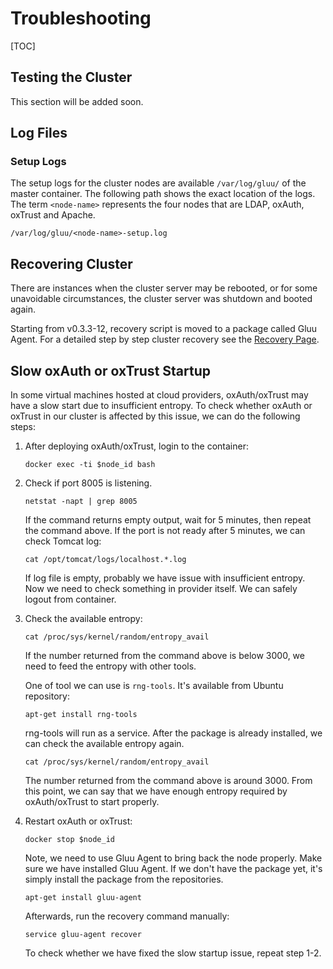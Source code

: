 # Troubleshooting
[TOC]

## Testing the Cluster
This section will be added soon.

## Log Files
### Setup Logs
The setup logs for the cluster nodes are available `/var/log/gluu/` of the master container. The following path shows the exact location of the logs. The term `<node-name>` represents the four nodes that are LDAP, oxAuth, oxTrust and Apache.

`/var/log/gluu/<node-name>-setup.log`

## Recovering Cluster
There are instances when the cluster server may be rebooted, or for some unavoidable circumstances, the cluster server was shutdown and booted again.

Starting from v0.3.3-12, recovery script is moved to a package called Gluu Agent. For a detailed step by step cluster recovery see the [Recovery Page](../recovery/).

## Slow oxAuth or oxTrust Startup

In some virtual machines hosted at cloud providers, oxAuth/oxTrust may have a slow start due to insufficient entropy. To check whether oxAuth or oxTrust in our cluster is affected by this issue, we can do the following steps:

1.  After deploying oxAuth/oxTrust, login to the container:

        docker exec -ti $node_id bash

2.  Check if port 8005 is listening.

        netstat -napt | grep 8005

    If the command returns empty output, wait for 5 minutes,
    then repeat the command above.
    If the port is not ready after 5 minutes, we can check Tomcat log:

        cat /opt/tomcat/logs/localhost.*.log

    If log file is empty, probably we have issue with insufficient entropy. Now we need to check something in provider itself. We can safely
    logout from container.

3.  Check the available entropy:

        cat /proc/sys/kernel/random/entropy_avail

    If the number returned from the command above is below 3000,
    we need to feed the entropy with other tools.

    One of tool we can use is `rng-tools`. It's available from Ubuntu
    repository:

        apt-get install rng-tools

    rng-tools will run as a service. After the package is already installed, we can check the available entropy again.

        cat /proc/sys/kernel/random/entropy_avail

    The number returned from the command above is around 3000.
    From this point, we can say that we have enough entropy required
    by oxAuth/oxTrust to start properly.

4.  Restart oxAuth or oxTrust:

        docker stop $node_id

    Note, we need to use Gluu Agent to bring back the node properly.
    Make sure we have installed Gluu Agent. If we don't have the package yet, it's simply install the package from the repositories.

        apt-get install gluu-agent

    Afterwards, run the recovery command manually:

        service gluu-agent recover

    To check whether we have fixed the slow startup issue, repeat step 1-2.
